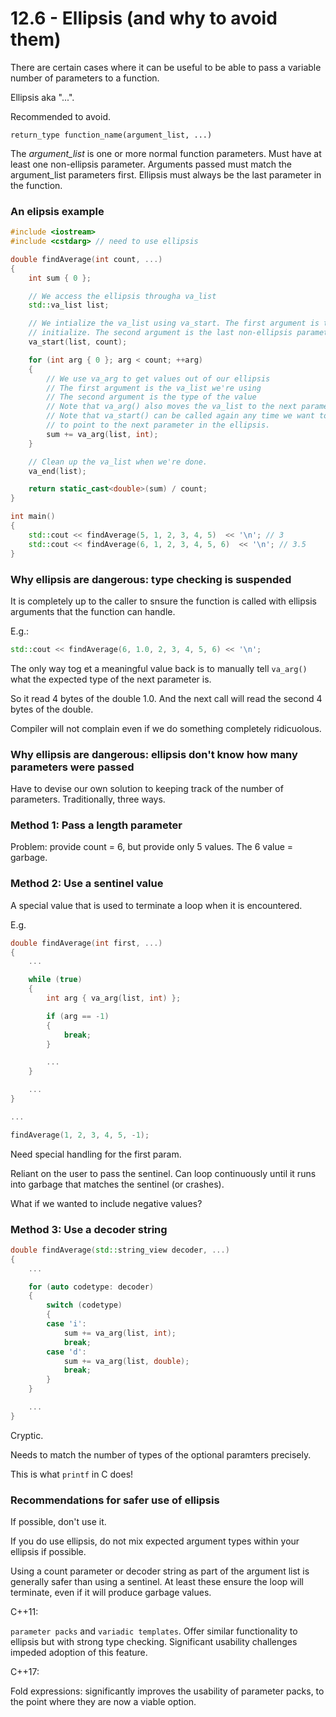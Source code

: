 # 12.6 - Ellipsis (and why to avoid them)

There are certain cases where it can be useful to be able to pass a variable number of
parameters to a function.

Ellipsis aka "...".

Recommended to avoid.

```
return_type function_name(argument_list, ...)
```

The *argument_list* is one or more normal function parameters. Must have at least one
non-ellipsis parameter. Arguments passed must match the argument\_list parameters first.
Ellipsis must always be the last parameter in the function.

### An elipsis example

```c++
#include <iostream>
#include <cstdarg> // need to use ellipsis

double findAverage(int count, ...)
{
    int sum { 0 };

    // We access the ellipsis througha va_list
    std::va_list list;

    // We intialize the va_list using va_start. The first argument is the list to
    // initialize. The second argument is the last non-ellipsis parameter.
    va_start(list, count);

    for (int arg { 0 }; arg < count; ++arg)
    {
        // We use va_arg to get values out of our ellipsis
        // The first argument is the va_list we're using
        // The second argument is the type of the value
        // Note that va_arg() also moves the va_list to the next parameter in the ellipsis
        // Note that va_start() can be called again any time we want to reset the va_list
        // to point to the next parameter in the ellipsis.
        sum += va_arg(list, int);
    }

    // Clean up the va_list when we're done.
    va_end(list);

    return static_cast<double>(sum) / count;
}

int main()
{
    std::cout << findAverage(5, 1, 2, 3, 4, 5)  << '\n'; // 3
    std::cout << findAverage(6, 1, 2, 3, 4, 5, 6)  << '\n'; // 3.5
}
```

### Why ellipsis are dangerous: type checking is suspended
It is completely up to the caller to snsure the function is called with ellipsis arguments
that the function can handle.

E.g.:

```c++
std::cout << findAverage(6, 1.0, 2, 3, 4, 5, 6) << '\n';
```

The only way tog et a meaningful value back is to manually tell `va_arg()` what the
expected type of the next parameter is.

So it read 4 bytes of the double 1.0. And the next call will read the second 4 bytes of
the double.

Compiler will not complain even if we do something completely ridicuolous.

### Why ellipsis are dangerous: ellipsis don't know how many parameters were passed
Have to devise our own solution to keeping track of the number of parameters.
Traditionally, three ways.

### Method 1: Pass a length parameter
Problem: provide count = 6, but provide only 5 values. The 6 value = garbage.

### Method 2: Use a sentinel value
A special value that is used to terminate a loop when it is encountered.

E.g.

```c++
double findAverage(int first, ...)
{
    ...

    while (true)
    {
        int arg { va_arg(list, int) };

        if (arg == -1)
        {
            break;
        }

        ...
    }

    ...
}

...

findAverage(1, 2, 3, 4, 5, -1);
```

Need special handling for the first param.

Reliant on the user to pass the sentinel. Can loop continuously until it runs into garbage
that matches the sentinel (or crashes).

What if we wanted to include negative values?

### Method 3: Use a decoder string

```c++
double findAverage(std::string_view decoder, ...)
{
    ...

    for (auto codetype: decoder)
    {
        switch (codetype)
        {
        case 'i':
            sum += va_arg(list, int);
            break;
        case 'd':
            sum += va_arg(list, double);
            break;
        }
    }

    ...
}
```

Cryptic.

Needs to match the number of types of the optional paramters precisely.

This is what `printf` in C does!

### Recommendations for safer use of ellipsis
If possible, don't use it.

If you do use ellipsis, do not mix expected argument types within your ellipsis if
possible.

Using a count parameter or decoder string as part of the argument list is generally safer
than using a sentinel. At least these ensure the loop will terminate, even if it will
produce garbage values.

C++11:

`parameter packs` and `variadic templates`. Offer similar functionality to ellipsis but
with strong type checking. Significant usability challenges impeded adoption of this
feature.

C++17:

Fold expressions: significantly improves the usability of parameter packs, to the point
where they are now a viable option.
